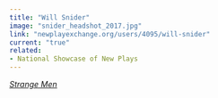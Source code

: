 ```yaml
---
title: "Will Snider"
image: "snider_headshot_2017.jpg"
link: "newplayexchange.org/users/4095/will-snider"
current: "true"
related:
- National Showcase of New Plays
---
```


<a href="https://newplayexchange.org/plays/56833/strange-men" rel="nofollow">*Strange Men*</a>

